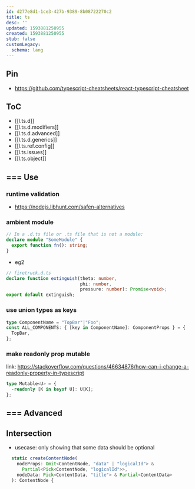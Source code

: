 ```yaml
---
id: d277e8d1-1ce3-427b-9389-8b08722270c2
title: ts
desc: ''
updated: 1593881250955
created: 1593881250955
stub: false
customLegacy:
  schema: lang
---
```

## Pin
- https://github.com/typescript-cheatsheets/react-typescript-cheatsheet

## ToC
- [[l.ts.d]]
- [[l.ts.d.modifiers]]
- [[l.ts.d.advanced]]
- [[l.ts.d.generics]]
- [[l.ts.ref.config]]
- [[l.ts.issues]]
- [[l.ts.object]]

## === Use


### runtime validation
- https://nodejs.libhunt.com/safen-alternatives

### ambient module

```ts
// In a .d.ts file or .ts file that is not a module:
declare module "SomeModule" {
  export function fn(): string;
}
```

- eg2
```ts
// firetruck.d.ts
declare function extinguish(theta: number,
                            phi: number,
                            pressure: number): Promise<void>;
export default extinguish;


```
### use union types as keys

```ts
type ComponentName = "TopBar"|"Foo";
const ALL_COMPONENTS: { [key in ComponentName]: ComponentProps } = {
  TopBar,
};
```

### make readonly prop mutable
link: https://stackoverflow.com/questions/46634876/how-can-i-change-a-readonly-property-in-typescript

```ts
type Mutable<U> = {
  -readonly [K in keyof U]: U[K];
};

```

## === Advanced

## Intersection

- usecase: only showing that some data should be optional

```ts
  static createContentNode(
    nodeProps: Omit<ContentNode, "data" | "logicalId"> &
      Partial<Pick<ContentNode, "logicalId">>,
    nodeData: Pick<ContentData, "title"> & Partial<ContentData>
  ): ContentNode {
```
